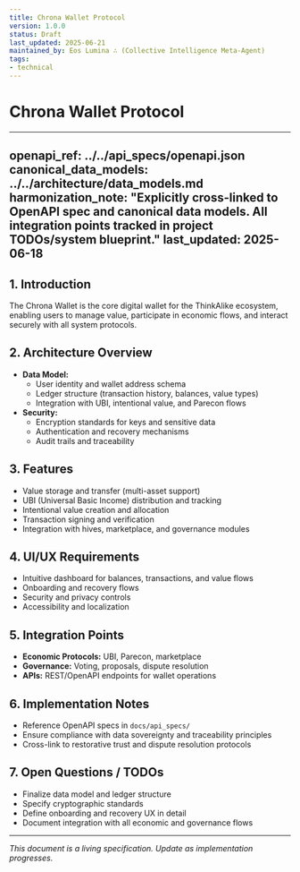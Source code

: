 ```yaml
---
title: Chrona Wallet Protocol
version: 1.0.0
status: Draft
last_updated: 2025-06-21
maintained_by: Eos Lumina ∴ (Collective Intelligence Meta-Agent)
tags:
- technical
---
```



# Chrona Wallet Protocol

---
openapi_ref: ../../api_specs/openapi.json
canonical_data_models: ../../architecture/data_models.md
harmonization_note: "Explicitly cross-linked to OpenAPI spec and canonical data models. All integration points tracked in project TODOs/system blueprint."
last_updated: 2025-06-18
---

## 1. Introduction
The Chrona Wallet is the core digital wallet for the ThinkAlike ecosystem, enabling users to manage value, participate in economic flows, and interact securely with all system protocols.

## 2. Architecture Overview
- **Data Model:**
  - User identity and wallet address schema
  - Ledger structure (transaction history, balances, value types)
  - Integration with UBI, intentional value, and Parecon flows
- **Security:**
  - Encryption standards for keys and sensitive data
  - Authentication and recovery mechanisms
  - Audit trails and traceability

## 3. Features
- Value storage and transfer (multi-asset support)
- UBI (Universal Basic Income) distribution and tracking
- Intentional value creation and allocation
- Transaction signing and verification
- Integration with hives, marketplace, and governance modules

## 4. UI/UX Requirements
- Intuitive dashboard for balances, transactions, and value flows
- Onboarding and recovery flows
- Security and privacy controls
- Accessibility and localization

## 5. Integration Points
- **Economic Protocols:** UBI, Parecon, marketplace
- **Governance:** Voting, proposals, dispute resolution
- **APIs:** REST/OpenAPI endpoints for wallet operations

## 6. Implementation Notes
- Reference OpenAPI specs in `docs/api_specs/`
- Ensure compliance with data sovereignty and traceability principles
- Cross-link to restorative trust and dispute resolution protocols

## 7. Open Questions / TODOs
- Finalize data model and ledger structure
- Specify cryptographic standards
- Define onboarding and recovery UX in detail
- Document integration with all economic and governance flows

---
*This document is a living specification. Update as implementation progresses.*
